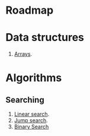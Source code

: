 # Roadmap

# Data structures

1. [Arrays](https://www.geeksforgeeks.org/array-data-structure/?ref=ghm#introduction).

# Algorithms

## Searching

1. [Linear search](https://github.com/AhmadulinJs/Algo-DS/blob/main/examples/algorithms/searching/LinearSearch/solution.cpp).
2. [Jump search](https://github.com/AhmadulinJs/Algo-DS/blob/main/examples/algorithms/searching/JumpSearch/solution.cpp).
3. [Binary Search](https://github.com/AhmadulinJs/Algo-DS/tree/main/examples/algorithms/searching/BinarySearch)